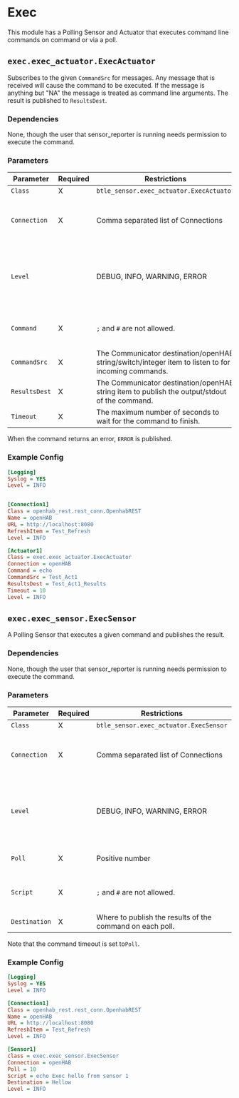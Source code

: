 # Exec

This module has a Polling Sensor and Actuator that executes command line commands on command or via a poll.

## `exec.exec_actuator.ExecActuator`

Subscribes to the given `CommandSrc` for messages.
Any message that is received will cause the command to be executed.
If the message is anything but "NA" the message is treated as command line arguments.
The result is published to `ResultsDest`.

### Dependencies

None, though the user that sensor_reporter is running needs permission to execute the command.

### Parameters

Parameter | Required | Restrictions | Purpose
-|-|-|-
`Class` | X | `btle_sensor.exec_actuator.ExecActuator` |
`Connection` | X | Comma separated list of Connections | Where the ON/OFF messages are published.
`Level` | | DEBUG, INFO, WARNING, ERROR | When provided, sets the logging level for the actuator.
`Command` | X | `;` and `#` are not allowed. | A valid command line command.
`CommandSrc` | X | The Communicator destination/openHAB string/switch/integer item to listen to for incoming commands.
`ResultsDest` | X | The Communicator destination/openHAB string item to publish the output/stdout of the command.
`Timeout` | X | The maximum number of seconds to wait for the command to finish.

When the command returns an error, `ERROR` is published.

### Example Config

```ini
[Logging]
Syslog = YES
Level = INFO


[Connection1]
Class = openhab_rest.rest_conn.OpenhabREST
Name = openHAB
URL = http://localhost:8080
RefreshItem = Test_Refresh
Level = INFO

[Actuator1]
Class = exec.exec_actuator.ExecActuator
Connection = openHAB
Command = echo
CommandSrc = Test_Act1
ResultsDest = Test_Act1_Results
Timeout = 10
Level = INFO
```

## `exec.exec_sensor.ExecSensor`

A Polling Sensor that executes a given command and publishes the result.

### Dependencies

None, though the user that sensor_reporter is running needs permission to execute the command.

### Parameters

Parameter | Required | Restrictions | Purpose
-|-|-|-
`Class` | X | `btle_sensor.exec_actuator.ExecSensor` |
`Connection` | X | Comma separated list of Connections | Where the ON/OFF messages are published.
`Level` | | DEBUG, INFO, WARNING, ERROR | When provided, sets the logging level for the sensor.
`Poll` | X | Positive number | How often to call the command
`Script` | X | `;` and `#` are not allowed. | A valid command line command.
`Destination` | X | Where to publish the results of the command on each poll.

Note that the command timeout is set to`Poll`.

### Example Config

```ini
[Logging]
Syslog = YES
Level = INFO

[Connection1]
Class = openhab_rest.rest_conn.OpenhabREST
Name = openHAB
URL = http://localhost:8080
RefreshItem = Test_Refresh
Level = INFO

[Sensor1]
class = exec.exec_sensor.ExecSensor
Connection = openHAB
Poll = 10
Script = echo Exec hello from sensor 1
Destination = Hellow
Level = INFO
```
